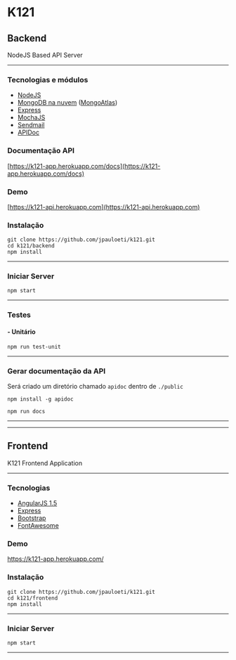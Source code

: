 # K121

## Backend

NodeJS Based API Server

---

### Tecnologias e módulos

 * [NodeJS](http://nodejs.org)
 * [MongoDB na nuvem](https://www.mongodb.com/) ([MongoAtlas](http://cloud.mongodb.com))
 * [Express](http://expressjs.com)
 * [MochaJS](https://mochajs.org/)
 * [Sendmail](https://github.com/guileen/node-sendmail)
 * [APIDoc](http://apidocjs.com/)

### Documentação API
[https://k121-app.herokuapp.com/docs](https://k121-app.herokuapp.com/docs)

### Demo
[https://k121-api.herokuapp.com](https://k121-api.herokuapp.com)

### Instalação

	git clone https://github.com/jpauloeti/k121.git
    cd k121/backend
    npm install

---

### Iniciar Server

	npm start
---
    
### Testes

#### - Unitário
	npm run test-unit

---
### Gerar documentação da API
Será criado um diretório chamado `apidoc` dentro de `./public`

	npm install -g apidoc

	npm run docs

---
---

## Frontend

K121 Frontend Application 

---

### Tecnologias

 * [AngularJS 1.5](https://angularjs.org/)
 * [Express](http://expressjs.com)
 * [Bootstrap](http://getbootstrap.com)
 * [FontAwesome](http://fontawesome.io)

### Demo

https://k121-app.herokuapp.com/

### Instalação

	git clone https://github.com/jpauloeti/k121.git
    cd k121/frontend
    npm install

---

### Iniciar Server

	npm start
---